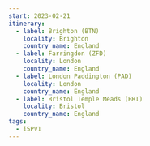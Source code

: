```yaml
---
start: 2023-02-21
itinerary:
  - label: Brighton (BTN)
    locality: Brighton
    country_name: England
  - label: Farringdon (ZFD)
    locality: London
    country_name: England
  - label: London Paddington (PAD)
    locality: London
    country_name: England
  - label: Bristol Temple Meads (BRI)
    locality: Bristol
    country_name: England
tags:
  - i5PV1
---
```

